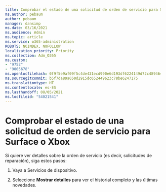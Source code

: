 ```yaml
---
title: Comprobar el estado de una solicitud de orden de servicio para Surface o Xbox
ms.author: pebaum
author: pebaum
manager: dansimp
ms.date: 03/16/2021
ms.audience: Admin
ms.topic: article
ms.service: o365-administration
ROBOTS: NOINDEX, NOFOLLOW
localization_priority: Priority
ms.collection: Adm_O365
ms.custom:
- "9752"
- "9005678"
ms.openlocfilehash: 0f9f5e9af09f5c4de431ecd990e6d193df6224149d72c48946425824ad60dd23
ms.sourcegitcommit: b5f7da89a650d2915dc652449623c78be6247175
ms.translationtype: HT
ms.contentlocale: es-ES
ms.lasthandoff: 08/05/2021
ms.locfileid: "54021541"
---
```

# <a name="check-the-status-of-a-service-order-request-for-surface-or-xbox"></a>Comprobar el estado de una solicitud de orden de servicio para Surface o Xbox

Si quiere ver detalles sobre la orden de servicio (es decir, solicitudes de reparación), siga estos pasos:

1. Vaya a Servicios de dispositivo.

1. Seleccione **Mostrar detalles** para ver el historial completo y las últimas novedades.

